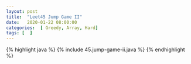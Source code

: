 ```yaml
---
layout: post
title:  "Leet45 Jump Game II"
date:   2020-01-22 08:00:00
categories:  [ Greedy, Array, Hard]
tags: [  ]
---
```


{% highlight java %}
{% include 45.jump-game-ii.java %}
{% endhighlight %}